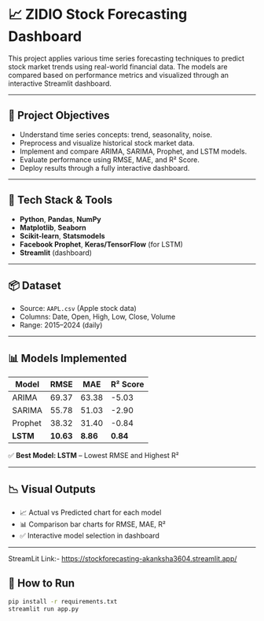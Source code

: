 # 📈 ZIDIO Stock Forecasting Dashboard

This project applies various time series forecasting techniques to predict stock market trends using real-world financial data. The models are compared based on performance metrics and visualized through an interactive Streamlit dashboard.

---

## 🧠 Project Objectives
- Understand time series concepts: trend, seasonality, noise.
- Preprocess and visualize historical stock market data.
- Implement and compare ARIMA, SARIMA, Prophet, and LSTM models.
- Evaluate performance using RMSE, MAE, and R² Score.
- Deploy results through a fully interactive dashboard.

---

## 🧰 Tech Stack & Tools
- **Python**, **Pandas**, **NumPy**
- **Matplotlib**, **Seaborn**
- **Scikit-learn**, **Statsmodels**
- **Facebook Prophet**, **Keras/TensorFlow** (for LSTM)
- **Streamlit** (dashboard)

---

## 📦 Dataset
- Source: `AAPL.csv` (Apple stock data)
- Columns: Date, Open, High, Low, Close, Volume
- Range: 2015–2024 (daily)

---

## 📊 Models Implemented

| Model    | RMSE    | MAE     | R² Score |
|----------|---------|---------|----------|
| ARIMA    | 69.37   | 63.38   | -5.03    |
| SARIMA   | 55.78   | 51.03   | -2.90    |
| Prophet  | 38.32   | 31.40   | -0.84    |
| **LSTM** | **10.63** | **8.86** | **0.84** |

✅ **Best Model: LSTM** – Lowest RMSE and Highest R²

---

## 📉 Visual Outputs

- 📈 Actual vs Predicted chart for each model
- 📊 Comparison bar charts for RMSE, MAE, R²
- ✅ Interactive model selection in dashboard

---

StreamLit Link:- https://stockforecasting-akanksha3604.streamlit.app/

## 🚀 How to Run

```bash
pip install -r requirements.txt
streamlit run app.py

